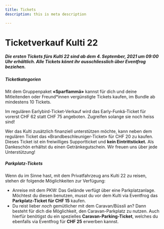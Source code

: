 ```yaml
---
title: Tickets
description: this is meta description

---
```


# Ticketverkauf Kulti 22

##### **Die ersten Tickets fürs Kulti 22 sind ab dem 4. September, 2021 um 09:00 Uhr erhältlich. Alle Tickets könnt ihr ausschliesslich über Eventfrog beziehen.**

##### **Ticketkategorien**

Mit dem Gruppenpaket **«Sparflammä»** kannst für dich und deine Mitleitenden oder Freund*innen vergünstigte Tickets kaufen, im Bundle ab mindestens 10 Tickets.

Im regulären Earlybird-Ticket-Verkauf wird das Early-Funkä-Ticket für vorerst CHF 62 statt CHF 75 angeboten. Zugreifen solange sie noch heiss sind!

Wer das Kulti zusätzlich finanziell unterstützen möchte, kann neben dem regulären Ticket das «Brandbeschleuniger-Ticket» für CHF 20 zu kaufen. Dieses Ticket ist ein freiwilliges Supportticket und **kein Eintrittsticket.** Als Dankeschön erhältst du einen Getränkegutschein. Wir freuen uns über jede Unterstützung!

##### **Parkplatz-Tickets**

Wenn du im Sinne hast, mit dem Privatfahrzeug ans Kulti 22 zu reisen, stehen dir folgende Möglichkeiten zur Verfügung:

* Anreise mit dem PKW: Das Gelände verfügt über eine Parkplatzanlage. Möchtest du diesen benutzen, musst du vor dem Kulti via Eventfrog das **Parkplatz-Ticket für CHF 15** kaufen.
* Du reist lieber _noch_ gemütlicher mit dem Caravan/Büssli an? Dann besteht für dich die Möglichkeit, den Caravan-Parkplatz zu nutzen. Auch hierfür benötigst du ein spezielles **Caravan-Parking-Ticket**, welches du ebenfalls via Eventfrog für **CHF 25** erwerben kannst.